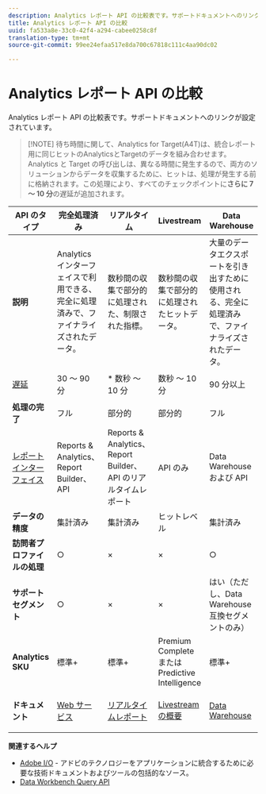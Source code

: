 ```yaml
---
description: Analytics レポート API の比較表です。サポートドキュメントへのリンクが設定されています。
title: Analytics レポート API の比較
uuid: fa533a8e-33c0-42f4-a294-cabee0258c8f
translation-type: tm+mt
source-git-commit: 99ee24efaa517e8da700c67818c111c4aa90dc02

---
```



# Analytics レポート API の比較

Analytics レポート API の比較表です。サポートドキュメントへのリンクが設定されています。

> [!NOTE] 待ち時間に関して、Analytics for Target(A4T)は、統合レポート用に同じヒットのAnalyticsとTargetのデータを組み合わせます。 Analytics と Target の呼び出しは、異なる時間に発生するので、両方のソリューションからデータを収集するために、ヒットは、処理が発生する前に格納されます。この処理により、すべてのチェックポイントに&#x200B;**さらに 7 ～ 10 分**&#x200B;の遅延が追加されます。

<table id="table_7AF4FD678D494063ADF459B3CBC3EF3F"> 
 <thead> 
  <tr> 
   <th colname="col1" class="entry"> API のタイプ </th> 
   <th colname="col2" class="entry"> 完全処理済み </th> 
   <th colname="col3" class="entry"> リアルタイム </th> 
   <th colname="col4" class="entry"> Livestream </th> 
   <th colname="col5" class="entry"> Data Warehouse </th> 
  </tr> 
 </thead>
 <tbody> 
  <tr> 
   <td colname="col1"> <b>説明</b> </td> 
   <td colname="col2"> Analytics インターフェイスで利用できる、完全に処理済みで、ファイナライズされたデータ。 </td> 
   <td colname="col3"> 数秒間の収集で部分的に処理された、制限された指標。 </td> 
   <td colname="col4"> 数秒間の収集で部分的に処理されたヒットデータ。 </td> 
   <td colname="col5"> 大量のデータエクスポートを引き出すために使用される、完全に処理済みで、ファイナライズされたデータ。 </td> 
  </tr> 
  <tr> 
   <td colname="col1"> <p><a href="https://marketing.adobe.com/resources/help/en_US/analytics/whitepapers/analytics-data-availability.pdf"  > 遅延</a> </p> </td> 
   <td colname="col2"> 30 ～ 90 分 </td> 
   <td colname="col3"> * 数秒 ～ 10 分 </td> 
   <td colname="col4"> 数秒 ～ 10 分 </td> 
   <td colname="col5"> 90 分以上 </td> 
  </tr> 
  <tr> 
   <td colname="col1"> <b>処理の完了</b> </td> 
   <td colname="col2"> フル </td> 
   <td colname="col3"> 部分的 </td> 
   <td colname="col4"> 部分的 </td> 
   <td colname="col5"> フル </td> 
  </tr> 
  <tr> 
   <td colname="col1"> <a href="https://marketing.adobe.com/resources/help/en_US/reference/"  > レポートインターフェイス</a> </td> 
   <td colname="col2"> Reports &amp; Analytics、Report Builder、API </td> 
   <td colname="col3"> Reports &amp; Analytics、Report Builder、API のリアルタイムレポート </td> 
   <td colname="col4"> API のみ </td> 
   <td colname="col5"> Data Warehouse および API </td> 
  </tr> 
  <tr> 
   <td colname="col1"> <b>データの精度</b> </td> 
   <td colname="col2"> 集計済み </td> 
   <td colname="col3"> 集計済み </td> 
   <td colname="col4"> ヒットレベル </td> 
   <td colname="col5"> 集計済み </td> 
  </tr> 
  <tr> 
   <td colname="col1"> <b>訪問者プロファイルの処理</b> </td> 
   <td colname="col2"> ○ </td> 
   <td colname="col3"> × </td> 
   <td colname="col4"> × </td> 
   <td colname="col5"> ○ </td> 
  </tr> 
  <tr> 
   <td colname="col1"> <b>サポートセグメント</b> </td> 
   <td colname="col2"> ○ </td> 
   <td colname="col3"> × </td> 
   <td colname="col4"> × </td> 
   <td colname="col5"> はい（ただし、Data Warehouse 互換セグメントのみ） </td> 
  </tr> 
  <tr> 
   <td colname="col1"> <b>Analytics SKU</b> </td> 
   <td colname="col2"> 標準+ </td> 
   <td colname="col3"> 標準+ </td> 
   <td colname="col4"> Premium Complete または Predictive Intelligence </td> 
   <td colname="col5"> 標準+ </td> 
  </tr> 
  <tr> 
   <td colname="col1"> <b>ドキュメント</b> </td> 
   <td colname="col2"> <p> <a href="https://marketing.adobe.com/developer/documentation/analytics-reporting-1-4/get-started%E2%80%8B"  > Web サービス</a> </p> </td> 
   <td colname="col3"> <p> <a href="https://marketing.adobe.com/developer/documentation/analytics-reporting-1-4/real-time"  > リアルタイムレポート</a> </p> </td> 
   <td colname="col4"> <p> <a href="https://marketing.adobe.com/developer/documentation/analytics-live-stream/overview-1%E2%80%8B"  > Livestream の概要</a> </p> </td> 
   <td colname="col5"> <p><a href="https://marketing.adobe.com/resources/help/en_US/reference/data_warehouse.html"  > Data Warehouse</a> </p> </td> 
  </tr> 
 </tbody> 
</table>

**関連するヘルプ**

* [Adobe I/O](https://www.adobe.io/) - アドビのテクノロジーをアプリケーションに統合するために必要な技術ドキュメントおよびツールの包括的なソース。
* [Data Workbench Query API](https://marketing.adobe.com/developer/documentation/data-workbench-query-api/c-ins-qry-api)

